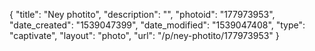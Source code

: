{
    "title": "Ney photito",
    "description": "",
    "photoid": "177973953",
    "date_created": "1539047399",
    "date_modified": "1539047408",
    "type": "captivate",
    "layout": "photo",
    "url": "\/p\/ney-photito\/177973953"
}